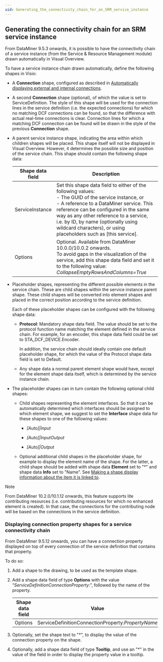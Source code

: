 ```yaml
---
uid: Generating_the_connectivity_chain_for_an_SRM_service_instance
---
```


## Generating the connectivity chain for an SRM service instance

From DataMiner 9.5.3 onwards, it is possible to have the connectivity chain of a service instance (from the Service & Resource Management module) drawn automatically in Visual Overview.

To have a service instance chain drawn automatically, define the following shapes in Visio:

- A **Connection** shape, configured as described in [Automatically displaying external and internal connections](Automatically_displaying_external_and_internal_connections.md).

- A second **Connection** shape (optional), of which the value is set to ServiceDefinition. The style of this shape will be used for the connection lines in the service definition (i.e. the expected connections) for which no matching DCF connections can be found, so that the difference with actual real-time connections is clear. Connection lines for which a matching DCF connection can be found will be drawn in the style of the previous **Connection** shape.

- A parent service instance shape, indicating the area within which children shapes will be placed. This shape itself will not be displayed in Visual Overview. However, it determines the possible size and position of the service chain. This shape should contain the following shape data:

    | Shape data field | Description                                                                                                                                                                                                                                                                                                                                                                                                                                                                         |
    |--------------------|-------------------------------------------------------------------------------------------------------------------------------------------------------------------------------------------------------------------------------------------------------------------------------------------------------------------------------------------------------------------------------------------------------------------------------------------------------------------------------------|
    | ServiceInstance    | Set this shape data field to either of the following values:<br> -  The GUID of the service instance, or<br> -  A reference to a DataMiner service. This reference can be configured in the same way as any other reference to a service, i.e. by ID, by name (optionally using wildcard characters), or using placeholders such as \[this service\]. |
    | Options            | Optional. Available from DataMiner 10.0.0/10.0.2 onwards.<br> To avoid gaps in the visualization of the service, add this shape data field and set it to the following value: *CollapseEmptyRowsAndColumns=True*                                                                                                                                                                                                                                         |

- Placeholder shapes, representing the different possible elements in the service chain. These are child shapes within the service instance parent shape. These child shapes will be converted into element shapes and placed in the correct position according to the service definition.

    Each of these placeholder shapes can be configured with the following shape data:

    - **Protocol**: Mandatory shape data field. The value should be set to the protocol function name matching the element defined in the service chain. For example, for an encoder, this shape data field could be set to STA_DCF_DEVICE.Encoder.

        In addition, the service chain should ideally contain one default placeholder shape, for which the value of the Protocol shape data field is set to Default.

    - Any shape data a normal parent element shape would have, except for the element shape data itself, which is determined by the service instance chain.

- The placeholder shapes can in turn contain the following optional child shapes:

    - Child shapes representing the element interfaces. So that it can be automatically determined which interfaces should be assigned to which element shape, we suggest to set the **Interface** shape data for these shapes to one of the following values:

        - *\[Auto\]\|Input*

        - *\[Auto\]\|InputOutput*

        - *\[Auto\]\|Output*

    - Optional additional child shapes in the placeholder shape, for example to display the element name of the shape. For the latter, a child shape should be added with shape data **Element** set to "\*" and shape data **Info** set to "Name". See [Making a shape display information about the item it is linked to](Making_a_shape_display_information_about_the_item_it_is_linked_to.md).

> [!NOTE]
> From DataMiner 10.2.0/10.1.12 onwards, this feature supports lite contributing resources (i.e. contributing resources for which no enhanced element is created). In that case, the connections for the contributing node will be based on the connections in the service definition.

### Displaying connection property shapes for a service connectivity chain

From DataMiner 9.5.12 onwards, you can have a connection property displayed on top of every connection of the service definition that contains that property.

To do so:

1. Add a shape to the drawing, to be used as the template shape.

2. Add a shape data field of type **Options** with the value “*ServiceDefinitionConnectionProperty:*”, followed by the name of the property.

    | Shape data field | Value                                                                             |
    |--------------------|-----------------------------------------------------------------------------------|
    | Options            | ServiceDefinitionConnectionProperty:*PropertyName* |

3. Optionally, set the shape text to "\*", to display the value of the connection property on the shape.

4. Optionally, add a shape data field of type **Tooltip**, and use an "\*" in the value of the field in order to display the property value in a tooltip.
